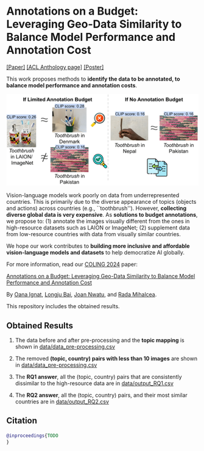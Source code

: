 # Annotations on a Budget: Leveraging Geo-Data Similarity to Balance Model Performance and Annotation Cost

[[Paper]](TODO)
[[ACL Anthology page]](TODO)
[[Poster]](TODO)


This work proposes methods to **identify the data to be annotated, to balance model performance and annotation costs**. 

![Vision-language models work poorly on data from underrepresented countries. This is primarily due to the diverse appearance of topics (objects and actions) across countries (e.g., ``toothbrush''). However, collecting diverse global data is very expensive. As solutions to budget annotations, we propose to (1) annotate the images visually different from the ones in high-resource datasets such as LAION or ImageNet; (2) supplement data from low-resource countries with data from visually similar countries.](task_overview.png)

Vision-language models work poorly on data from underrepresented countries. This is primarily due to the diverse appearance of topics (objects and actions) across countries (e.g., ``toothbrush''). However, **collecting diverse global data is very expensive**. As **solutions to budget annotations**, we propose to: (1) annotate the images visually different from the ones in high-resource datasets such as LAION or ImageNet; (2) supplement data from low-resource countries with data from visually similar countries.

We hope our work contributes to **building more inclusive and affordable vision-language models and datasets** to help democratize AI globally.

For more information, read our [COLING 2024](https://lrec-coling-2024.org/) paper:

[Annotations on a Budget: Leveraging Geo-Data Similarity to Balance Model Performance and Annotation Cost](TODO)

By [Oana Ignat](https://oanaignat.github.io/), [Longju Bai](https://longjubai.github.io/), [Joan Nwatu](https://anniejoan.github.io/), and
[Rada Mihalcea](https://web.eecs.umich.edu/~mihalcea/).


This repository includes the obtained results.

## Obtained Results

1. The data before and after pre-processing and the **topic mapping** is shown in [data/data_pre-processing.csv](data/data_pre-processing.csv) 

2. The removed **(topic, country) pairs with less than 10 images** are shown in [data/data_pre-processing.csv](data/data_removed.csv) 

3. The **RQ1 answer**, all the (topic, country) pairs that are consistently dissimilar
to the high-resource data are in [data/output_RQ1.csv](data/output_RQ1.csv)

4. The **RQ2 answer**, all the (topic, country) pairs, and their
most similar countries are in [data/output_RQ2.csv](data/output_RQ2.csv)

## Citation

```bibtex
@inproceedings{TODO
}
```
